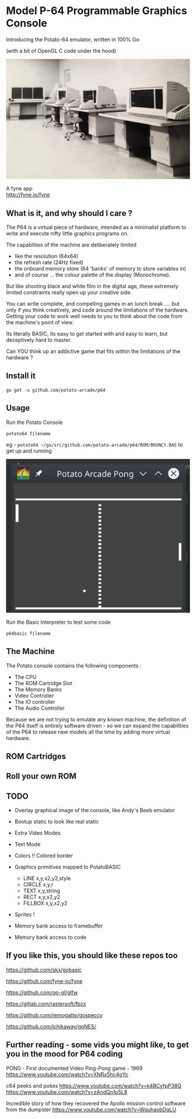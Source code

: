 # Model P-64 Programmable Graphics Console

Introducing the Potato-64 emulator, written in 100% Go

(with a bit of OpenGL C code under the hood)


![potato](potato.jpg)

A fyne app  
http://fyne.io/fyne

## What is it, and why should I care ?

The P64 is a virtual piece of hardware, intended as a minimalist platform to write and execute nifty little graphics programs on.

The capablities of the machine are deliberately limited 

- like the resolution (64x64)
- the refresh rate (24Hz fixed)
- the onboard memory store (64 'banks' of memory to store variables in)
- and of course ... the colour palette of the display  (Monochrome).

But like shooting black and white film in the digital age, these extremely limited constraints really open up your creative side.

You can write complete, and compelling games in an lunch break ....  but only if you think creatively, and code around the limitations of the hardware.  Getting your code to work well needs to you to think about the code from the machine's point of view.

Its literally BASIC, its easy to get started with and easy to learn, but deceptively hard to master.

Can YOU think up an addictive game that fits within the limitations of the hardware ?


## Install it

```
go get -u github.com/potato-arcade/p64
```

## Usage

Run the Potato Console

```
potato64 filename
```

eg - `potato64 ~/go/src/github.com/potato-arcade/p64/ROM/BOUNCY.BAS` to get up and running

![pong](pong.gif)

Run the Basic Interpreter to test some code
```
p64basic filename
```


## The Machine

The Potato console contains the following components :

- The CPU
- The ROM Cartridge Slot
- The Memory Banks
- Video Controller
- The IO controller
- The Audio Controller

Because we are not trying to emulate any known machine, the definition of the P64 itself is entirely software driven - so we can expand the capabilities of the P64 to release new models all the time by adding more virtual hardware.

## ROM Cartridges

## Roll your own ROM


## TODO

- Overlay graphical image of the console, like Andy's Beeb emulator

- Bootup static to look like real static

- Extra Video Modes

- Text Mode

- Colors !!  Colored border

- Graphics primitives mapped to PotatoBASIC
    - LINE x,y,x2,y2,style
    - CIRCLE x,y,r
    - TEXT x,y,string
    - RECT x,y,x2,y2
    - FILLBOX x,y,x2,y2

- Sprites !

- Memory bank access to framebuffer

- Memory bank access to code

## If you like this, you should like these repos too

https://github.com/skx/gobasic

https://github.com/fyne-io/fyne

https://github.com/go-gl/glfw

https://gitlab.com/rastersoft/fbzx

https://github.com/remogatto/gospeccy

https://github.com/ichikaway/goNES/


## Further reading - some vids you might like, to get you in the mood for P64 coding

PONG - First documented Video Ping-Pong game - 1969
https://www.youtube.com/watch?v=XNRx5hc4gYc


c64 peeks and pokes
https://www.youtube.com/watch?v=k4BCyfpP38Q
https://www.youtube.com/watch?v=zAndQn1p5L8


Incredible story of how they recovered the Apollo mission control software from the dumpster
https://www.youtube.com/watch?v=WquhaobDqLU